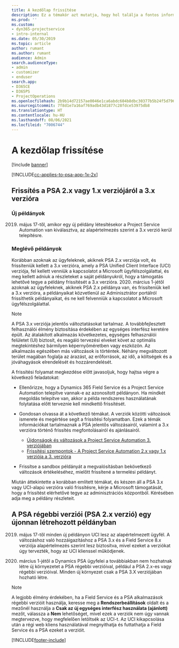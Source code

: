 ```yaml
---
title: A kezdőlap frissítése
description: Ez a témakör azt mutatja, hogy hol találja a fontos információkat az új és módosult funkciókról a Dynamics 365 Project Service Automation rendszerben, és a folyamatot a legújabb verzióra történő frissítéshez.
ms.prod: ''
ms.custom:
- dyn365-projectservice
- intro-internal
ms.date: 05/30/2019
ms.topic: article
author: rumant
ms.author: rumant
audience: Admin
search.audienceType:
- admin
- customizer
- enduser
search.app:
- D365CE
- D365PS
- ProjectOperations
ms.openlocfilehash: 2b9b14d72157ae0046e1ca6abdc604b8dbc30377b5b24f5d79617a7201b1bf10
ms.sourcegitcommit: 7f8d1e7a16af769adb43d1877c28fdce53975db8
ms.translationtype: HT
ms.contentlocale: hu-HU
ms.lasthandoff: 08/06/2021
ms.locfileid: "7006744"
---
```

# <a name="upgrade-home-page"></a>A kezdőlap frissítése

[!include [banner](../includes/psa-now-project-operations.md)]

[!INCLUDE[cc-applies-to-psa-app-1x-2x](../includes/cc-applies-to-psa-app-1x-2x.md)]

## <a name="upgrade-from-psa-version-2x-or-1x-to-version-3x"></a>Frissítés a PSA 2.x vagy 1.x verziójáról a 3.x verzióra

### <a name="new-instances"></a>Új példányok

2019. május 17-től, amikor egy új példány létesítésekor a Project Service Automation van kiválasztva, az alapértelmezés szerint a 3.x verzió kerül telepítésre.

### <a name="existing-instances"></a>Meglévő példányok

Korábban azoknak az ügyfeleknek, akiknek PSA 2.x verziója volt, és frissíteniük kellett a 3.x verzióra, amely a PSA Unified Client Interface (UCI) verziója, fel kellett venniük a kapcsolatot a Microsoft ügyfélszolgálattal, és meg kellett adniuk a részleteket a saját példányukról, hogy a támogatás lehetővé tegye a példány frissítését a 3.x verzióra. 2020. március 1-jétől azoknak az ügyfeleknek, akiknek PSA 2.x példánya van, és frissíteniük kell a 3.x verzióra, a példányaikat közvetlenül az Adminisztrátor portálról frissíthetik példányaikat, és ne kell felvenniük a kapcsolatot a Microsoft ügyfélszolgálattal.  

> [!NOTE]
> A PSA 3.x verziója jelentős változtatásokat tartalmaz. A továbbfejlesztett felhasználói élmény biztosítása érdekében az egységes interfész keretére épült. Az átalakított alkalmazás következetes, egységes felhasználói felületet (UI) biztosít, és reagáló tervezési elveket követ az optimális megtekintéshez bármilyen képernyőméretben vagy eszközön. Az alkalmazás egészében más változások is történtek. Néhány megváltozott terület magában foglalja az árazást, az erőforrások, az idő, a költségek és a jóváhagyások elrendelését és hozzárendelését.

A frissítési folyamat megkezdése előtt javasoljuk, hogy hajtsa végre a következő feladatokat:

- Ellenőrizze, hogy a Dynamics 365 Field Service és a Project Service Automation telepítve vannak-e az azonosított példányon. Ha mindkét megoldás telepítve van, akkor a példa rendszeres használatának folytatása előtt terveznie kell mindkettő frissítését.
- Gondosan olvassa át a következő témákat. A verziók közötti változások ismerete és megértése segít a frissítési folyamatban. Ezek a témák információkat tartalmaznak a PSA jelentős változásairól, valamint a 3.x verzióra történő frissítés megfontolásairól és ajánlásairól.

    - [Újdonságok és változások a Project Service Automation 3. verziójában](whats-new-changed-v3.md)
    - [Frissítési szempontok - A Project Service Automation 2.x vagy 1.x verziója a 3. verzióra](upgrade-v3.md)

- Frissítse a sandbox példányát a megvalósításban bekövetkező változások értékeléséhez, mielőtt frissítené a termelési példányt.

Miután áttekintette a korábban említett témákat, és készen áll a PSA 3.x vagy UCI-alapú verzióra való frissítésre, kérje a Microsoft támogatását, hogy a frissítést elérhetővé tegye az adminisztrációs központból. Kérésében adja meg a példány részleteit.

## <a name="older-versions-of-psa-psa-version-2x-in-a-newly-created-instance"></a>A PSA régebbi verziói (PSA 2.x verzió) egy újonnan létrehozott példányban

2019. május 17-től minden új példányon UCI lesz az alapértelmezett ügyfél. A változáshoz való hozzáigazításhoz a PSA 3.x és a Field Service 8.x verziója alapértelmezés szerint lesz biztosítva, mivel ezeket a verziókat úgy tervezték, hogy az UCI klienssel működjenek.

2020. március 1-jétől a Dynamics PSA ügyfelei a továbbiakban nem hozhatnak létre új környezetet a PSA régebbi verzióival, például a PSA 2.x-es vagy régebbi verzióival. Minden új környezet csak a PSA 3.X verziójában hozható létre.

> [!NOTE]
> A legjobb élmény érdekében, ha a Field Service és a PSA alkalmazások régebbi verzióit használja, keresse meg a **Rendszerbeállítások** oldalt és a mezőnél használja a **Csak az új egységes interfész használata (ajánlott)** mezőt, válassza a **Nem** lehetőséget, mivel ezek a verziók nem úgy vannak megtervezve, hogy megfelelően letöltsék az UCI-t. Az UCI kikapcsolása után a régi web kliens használatával megnyithatja és futtathatja a Field Service és a PSA ezeket a verzióit. 


[!INCLUDE[footer-include](../includes/footer-banner.md)]